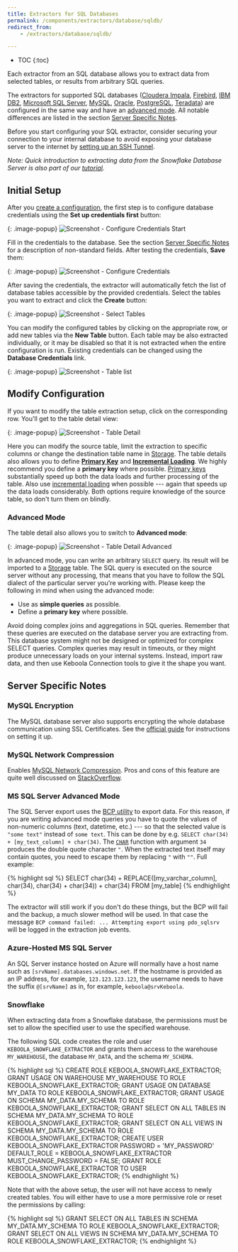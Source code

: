 ```yaml
---
title: Extractors for SQL Databases
permalink: /components/extractors/database/sqldb/
redirect_from:
    - /extractors/database/sqldb/

---
```


* TOC
{:toc}

Each extractor from an SQL database allows you to extract data from selected tables, or results from arbitrary SQL queries.

The extractors for supported SQL databases ([Cloudera Impala](https://www.cloudera.com/products/open-source/apache-hadoop/impala.html), 
[Firebird](http://www.firebirdsql.org/), [IBM DB2](https://www.ibm.com/analytics/db2), 
[Microsoft SQL Server](https://www.microsoft.com/en-us/sql-server/), [MySQL](https://www.mysql.com/),
[Oracle](https://www.oracle.com/index.html), [PostgreSQL](https://www.postgresql.org/), [Teradata](https://www.teradata.com/)) are configured
in the same way and have an [advanced mode](/components/extractors/database/sqldb/#advanced-mode). All notable differences are listed 
in the section [Server Specific Notes](#server-specific-notes).

Before you start configuring your SQL extractor, consider securing your connection to your internal database to avoid exposing 
your database server to the internet by [setting up an SSH Tunnel](/components/extractors/database/#connecting-to-database).

*Note: Quick introduction to extracting data from the Snowflake Database Server is also part of our [tutorial](/tutorial/load/database/).*

## Initial Setup
After you [create a configuration](/components/#creating-component-configuration), the first step is to configure database credentials using the **Set up credentials first** button:

{: .image-popup}
![Screenshot - Configure Credentials Start](/components/extractors/database/sqldb/sqldb-1.png)

Fill in the credentials to the database. See the section [Server Specific Notes](#server-specific-notes) for a description of non-standard fields.
After testing the credentials, **Save** them:

{: .image-popup}
![Screenshot - Configure Credentials](/components/extractors/database/sqldb/sqldb-2.png)

After saving the credentials, the extractor will automatically fetch the list of database tables accessible by the provided credentials.
Select the tables you want to extract and click the **Create** button:

{: .image-popup}
![Screenshot - Select Tables](/components/extractors/database/sqldb/sqldb-3.png)

You can modify the configured tables by clicking on the appropriate row, or add new tables via the **New Table** button.
Each table may be also extracted individually, or it may be disabled so that it is not extracted when the entire configuration is run.
Existing credentials can be changed using the **Database Credentials** link.

{: .image-popup}
![Screenshot - Table list](/components/extractors/database/sqldb/sqldb-4.png)

## Modify Configuration
If you want to modify the table extraction setup, click on the corresponding row. You'll get to the table detail view:

{: .image-popup}
![Screenshot - Table Detail](/components/extractors/database/sqldb/sqldb-5.png)

Here you can modify the source table, limit the extraction to specific columns or change the destination table name in
[Storage](/storage/). The table details also allows you to define [**Primary Key**](/storage/tables/#primary-keys)
and [**Incremental Loading**](/storage/tables/#incremental-loading).
We highly recommend you define a **primary key** where possible. [Primary keys](/storage/tables/#primary-keys) substantially
speed up both the data loads and further processing of the table. Also
use [incremental loading](/storage/tables/#incremental-loading) when possible --- again that speeds up the data loads considerably.
Both options require knowledge of the source table, so don't turn them on blindly.

### Advanced Mode
The table detail also allows you to switch to **Advanced mode**:

{: .image-popup}
![Screenshot - Table Detail Advanced](/components/extractors/database/sqldb/sqldb-6.png)

In advanced mode, you can write an arbitrary `SELECT` query. Its result will be imported to a
[Storage](/storage/) table. The SQL query is executed on the source server without any processing, that means that
you have to follow the SQL dialect of the particular server you're working with.
Please keep the following in mind when using the advanced mode:

- Use as **simple queries** as possible.
- Define a **primary key** where possible.

Avoid doing complex joins and aggregations in SQL queries.
Remember that these queries are executed on the database server you are extracting from.
This database system might not be designed or optimized for complex SELECT queries.
Complex queries may result in timeouts, or they might produce unnecessary loads on your internal systems.
Instead, import raw data, and then use Keboola Connection tools to give it the shape you want.

## Server Specific Notes

### MySQL Encryption
The MySQL database server also supports encrypting the whole database communication using SSL Certificates. See the
[official guide](https://dev.mysql.com/doc/refman/5.7/en/creating-ssl-files-using-openssl.html) for instructions on setting it up.

### MySQL Network Compression
Enables [MySQL Network Compression](https://dev.mysql.com/doc/refman/5.7/en/group-replication-message-compression.html). Pros and cons
of this feature are quite well discussed on [StackOverflow](https://stackoverflow.com/questions/2506460/when-should-i-use-mysql-compressed-protocol).

### MS SQL Server Advanced Mode
The SQL Server export uses the [BCP utility](https://docs.microsoft.com/en-us/sql/tools/bcp-utility?view=sql-server-2017) to export data.
For this reason, if you are writing advanced mode queries you have to quote the values of non-numeric columns (text, datetime, etc.) --- so that the selected
value is `"some text"` instead of `some text`. This can be done by e.g. `SELECT char(34) + [my_text_column] + char(34)`.
The [`CHAR`](https://docs.microsoft.com/en-us/sql/t-sql/functions/char-transact-sql?view=sql-server-2017) function with argument `34` produces
the double quote character `"`.
When the extracted text itself may contain quotes, you need to escape them by replacing `"` with `""`. Full example:

{% highlight sql %}
SELECT char(34) + REPLACE([my_varchar_column], char(34), char(34) + char(34)) + char(34) FROM [my_table]
{% endhighlight %}

The extractor will still work if you don't do these things, but the BCP will fail and the backup, a much slower method
will be used. In that case the message `BCP command failed: ... Attempting export using pdo_sqlsrv` will be logged in the extraction
job events.

### Azure-Hosted MS SQL Server
An SQL Server instance hosted on Azure will normally have a host name such as `[srvName].databases.windows.net`.
If the hostname is provided as an IP address, for example, `123.123.123.123`, the username needs to have the suffix `@[srvName]` as in, for example, `keboola@srvKeboola`.

### Snowflake
When extracting data from a Snowflake database, the permissions must be set to allow the
specified user to use the specified warehouse.

The following SQL code creates the role and user `KEBOOLA_SNOWFLAKE_EXTRACTOR` and grants them access
to the warehouse `MY_WAREHOUSE`, the database `MY_DATA`, and the schema `MY_SCHEMA`.

{% highlight sql %}
CREATE ROLE KEBOOLA_SNOWFLAKE_EXTRACTOR;
GRANT USAGE ON WAREHOUSE MY_WAREHOUSE TO ROLE KEBOOLA_SNOWFLAKE_EXTRACTOR;
GRANT USAGE ON DATABASE MY_DATA TO ROLE KEBOOLA_SNOWFLAKE_EXTRACTOR;
GRANT USAGE ON SCHEMA MY_DATA.MY_SCHEMA TO ROLE KEBOOLA_SNOWFLAKE_EXTRACTOR;
GRANT SELECT ON ALL TABLES IN SCHEMA MY_DATA.MY_SCHEMA TO ROLE KEBOOLA_SNOWFLAKE_EXTRACTOR;
GRANT SELECT ON ALL VIEWS IN SCHEMA MY_DATA.MY_SCHEMA TO ROLE KEBOOLA_SNOWFLAKE_EXTRACTOR;
CREATE USER KEBOOLA_SNOWFLAKE_EXTRACTOR PASSWORD = 'MY_PASSWORD' DEFAULT_ROLE = KEBOOLA_SNOWFLAKE_EXTRACTOR MUST_CHANGE_PASSWORD = FALSE;
GRANT ROLE KEBOOLA_SNOWFLAKE_EXTRACTOR TO USER KEBOOLA_SNOWFLAKE_EXTRACTOR;
{% endhighlight %}

Note that with the above setup, the user will not have access to newly created tables.
You will either have to use a more permissive role or reset the permissions by calling:

{% highlight sql %}
GRANT SELECT ON ALL TABLES IN SCHEMA MY_DATA.MY_SCHEMA TO ROLE KEBOOLA_SNOWFLAKE_EXTRACTOR;
GRANT SELECT ON ALL VIEWS IN SCHEMA MY_DATA.MY_SCHEMA TO ROLE KEBOOLA_SNOWFLAKE_EXTRACTOR;
{% endhighlight %}
